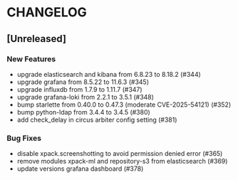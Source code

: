 # CHANGELOG

## [Unreleased]

### New Features

- upgrade elasticsearch and kibana from 6.8.23 to 8.18.2 (#344)
- upgrade grafana from 8.5.22 to 11.6.3 (#345)
- upgrade influxdb from 1.7.9 to 1.11.7 (#347)
- upgrade grafana-loki from 2.2.1 to 3.5.1 (#348)
- bump starlette from 0.40.0 to 0.47.3 (moderate CVE-2025-54121) (#352)
- bump python-ldap from 3.4.4 to 3.4.5 (#380)
- add check_delay in circus arbiter config setting (#381)

### Bug Fixes

- disable xpack.screenshotting to avoid permission denied error (#365)
- remove modules xpack-ml and repository-s3 from elasticsearch (#369)
- update versions grafana dashboard (#378)


